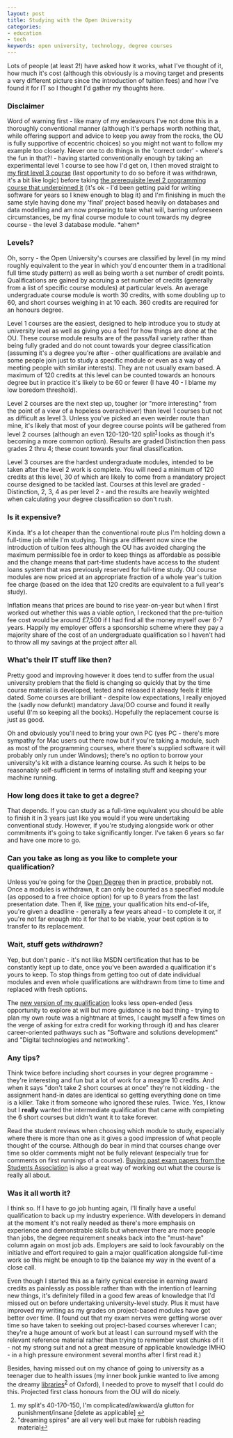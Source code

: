 ```yaml
---
layout: post
title: Studying with the Open University
categories: 
- education
- tech
keywords: open university, technology, degree courses
---
```


<div markdown="1" class="intro">
	Lots of people (at least 2!) have asked how it works, what I've thought of it, how much it's cost (although this obviously is a moving target and presents a very different picture since the introduction of tuition fees) and how I've found it for IT so I thought I'd gather my thoughts here.
</div>


### Disclaimer
Word of warning first - like many of my endeavours I've not done this in a thoroughly conventional manner (although it's perhaps worth nothing that, while offering support and advice to keep you away from the rocks, the OU is fully supportive of eccentric choices) so you might not want to follow my example too closely. Never one to do things in the 'correct order' - where's the fun in that?! - having started conventionally enough by taking an experimental level 1 course to see how I'd get on, I then moved straight to [my first level 3 course](http://web.archive.org/web/20060719020346/http://www3.open.ac.uk/courses/bin/p12.dll?C01M360) (last opportunity to do so before it was withdrawn, it's a bit like logic) before taking [the prerequisite level 2 programming course that underpinned it](http://web.archive.org/web/20060821083726/http://www3.open.ac.uk/courses/bin/p12.dll?C01M255) (it's ok - I'd been getting paid for writing software for years so I knew enough to blag it) and I'm finishing in much the same style having done my 'final' project based heavily on databases and data modelling and am now preparing to take what will, barring unforeseen circumstances, be my final course module to count towards my degree course - the level 3 database module. \*ahem\*

### Levels?

Oh, sorry - the Open University's courses are classified by level (in my mind roughly equivalent to the year in which you'd encounter them in a traditional full time study pattern) as well as being worth a set number of credit points. Qualifications are gained by accruing a set number of credits (generally from a list of specific course modules) at particular levels. An average undergraduate course module is worth 30 credits, with some doubling up to 60, and short courses weighing in at 10 each. 360 credits are required for an honours degree.

Level 1 courses are the easiest, designed to help introduce you to study at university level as well as giving you a feel for how things are done at the OU. These course module results are of the pass/fail variety rather than being fully graded and do not count towards your degree classification (assuming it's a degree you're after - other qualifications are available and some people join just to study a specific module or even as a way of meeting people with similar interests). They are not usually exam based. A maximum of 120 credits at this level can be counted towards an honours degree but in practice it's likely to be 60 or fewer (I have 40 - I blame my low boredom threshold).

Level 2 courses are the next step up, tougher (or "more interesting" from the point of a view of a hopeless overachiever) than level 1 courses but not as difficult as level 3. Unless you've picked an even weirder route than mine, it's likely that most of your degree course points will be gathered from level 2 courses (although an even 120-120-120 split<sup id="cite_ref-1"><a href="#cite-1">1</a></sup> looks as though it's becoming a more common option). Results are graded Distinction then pass grades 2 thru 4; these count towards your final classification. 

Level 3 courses are the hardest undergraduate modules, intended to be taken after the level 2 work is complete. You will need a minimum of 120 credits at this level, 30 of which are likely to come from a mandatory project course designed to be tackled last. Courses at this level are graded - Distinction, 2, 3, 4 as per level 2 - and the results are heavily weighted when calculating your degree classification so don't rush.

### Is it expensive?

Kinda. It's a lot cheaper than the conventional route plus I'm holding down a full-time job while I'm studying. Things are different now since the introduction of tuition fees although the OU has avoided charging the maximum permissible fee in order to keep things as affordable as possible and the change means that part-time students have access to the student loans system that was previously reserved for full-time study. OU course modules are now priced at an appropriate fraction of a whole year's tuition fee charge (based on the idea that 120 credits are equivalent to a full year's study).

Inflation means that prices are bound to rise year-on-year but when I first worked out whether this was a viable option, I reckoned that the pre-tuition fee cost would be around £7,500 if I had find all the money myself over 6-7 years. Happily my employer offers a sponsorship scheme where they pay a majority share of the cost of an undergraduate qualification so I haven't had to throw all my savings at the project after all.

### What's their IT stuff like then?

Pretty good and improving however it does tend to suffer from the usual university problem that the field is changing so quickly that by the time course material is developed, tested and released it already feels it little dated. Some courses are brilliant - despite low expectations, I really enjoyed the (sadly now defunkt) mandatory Java/OO course and found it really useful (I'm so keeping all the books). Hopefully the replacement course is just as good.

Oh and obviously you'll need to bring your own PC (yes PC - there's more sympathy for Mac users out there now but if you're taking a module, such as most of the programming courses, where there's supplied software it will probably only run under Windows); there's no option to borrow your university's kit with a distance learning course. As such it helps to be reasonably self-sufficient in terms of installing stuff and keeping your machine running.

### How long does it take to get a degree?

That depends. If you can study as a full-time equivalent you should be able to finish it in 3 years just like you would if you were undertaking conventional study. However, if you're studying alongside work or other commitments it's going to take significantly longer. I've taken 6 years so far and have one more to go.

### Can you take as long as you like to complete your qualification?

Unless you're going for the [Open Degree](http://www3.open.ac.uk/study/undergraduate/qualification/qd.htm) then in practice, probably not. Once a modules is withdrawn, it can only be counted as a specified module (as opposed to a free choice option) for up to 8 years from the last presentation date. Then if, like [mine](http://web.archive.org/web/20090604031208/http://www3.open.ac.uk/courses/bin/p12.dll?Q01B13), your qualification hits end-of-life, you're given a deadline - generally a few years ahead - to complete it or, if you're not far enough into it for that to be viable, your best option is to transfer to its replacement.

### Wait, stuff gets *withdrawn*?

Yep, but don't panic - it's not like MSDN certification that has to be constantly kept up to date, once you've been awarded a qualification it's yours to keep. To stop things from getting too out of date individual modules and even whole qualifications are withdrawn from time to time and replaced with fresh options.

The [new version of my qualification](http://www3.open.ac.uk/study/undergraduate/qualification/q62.htm) looks less open-ended (less opportunity to explore at will but more guidance is no bad thing - trying to plan my own route was a nightmare at times, I caught myself a few times on the verge of asking for extra credit for working through it) and has clearer career-oriented pathways such as "Software and solutions development" and "Digital technologies and networking".

### Any tips?

Think twice before including short courses in your degree programme - they're interesting and fun but a lot of work for a meagre 10 credits. And when it says "don't take 2 short courses at once" they're not kidding - the assignment hand-in dates are identical so getting everything done on time is a killer. Take it from someone who ignored these rules. Twice. Yes, I know but I **really** wanted the intermediate qualification that came with completing the 6 short courses but didn't want it to take forever.

Read the student reviews when choosing which module to study, especially where there is more than one as it gives a good impression of what people thought of the course. Although do bear in mind that courses change over time so older comments might not be fully relevant (especially true for comments on first runnings of a course). [Buying past exam papers from the Students Association](http://www.open.ac.uk/ousa/exam_papers.php) is also a great way of working out what the course is really all about.

### Was it all worth it?

I think so. If I have to go job hunting again, I'll finally have a useful qualification to back up my industry experience. With developers in demand at the moment it's not really needed as there's more emphasis on experience and demonstrable skills but whenever there are more people than jobs, the degree requirement sneaks back into the "must-have" column again on most job ads. Employers are said to look favourably on the initiative and effort required to gain a major qualification alongside full-time work so this might be enough to tip the balance my way in the event of a close call.

Even though I started this as a fairly cynical exercise in earning award credits as painlessly as possible rather than with the intention of learning new things, it's definitely filled in a good few areas of knowledge that I'd missed out on before undertaking university-level study. Plus it must have improved my writing as my grades on project-based modules have got better over time. (I found out that my exam nerves were getting worse over time so have taken to seeking out project-based courses wherever I can; they're a huge amount of work but at least I can surround myself with the relevant reference material rather than trying to remember vast chunks of it - not my strong suit and not a great measure of applicable knowledge IMHO - in a high pressure environment several months after I first read it.)

Besides, having missed out on my chance of going to university as a teenager due to health issues (my inner book junkie wanted to live among the dreamy [libraries](http://www.ox.ac.uk/research/libraries/index.html)<sup id="cite_ref-2"><a href="#cite-2">2</a></sup> of Oxford), I needed to prove to myself that I could do this. Projected first class honours from the OU will do nicely.

<ol id="footnotes">
  <li id="cite-1">my split's 40-170-150, I'm complicated/awkward/a glutton for punishment/insane [delete as applicable] <a href="#cite_ref-1" class="return">&larrhk;</a></li>
	<li id="cite-2">"dreaming spires" are all very well but make for rubbish reading material<a href="#cite_ref-2" class="return">&larrhk;</a></li>
</ol>


